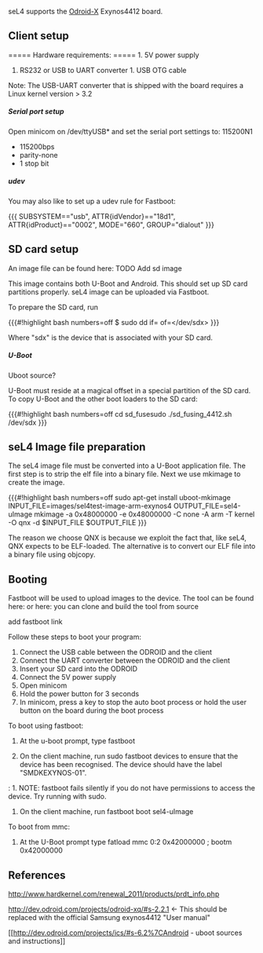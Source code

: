 seL4 supports the
[Odroid-X](http://www.hardkernel.com/main/products/prdt_info.php?g_code=G135235611947)
Exynos4412 board.

## Client setup
 ===== Hardware requirements: ===== 1. 5V power supply
1. RS232 or USB to UART converter 1. USB OTG cable

Note: The USB-UART converter that is shipped with the board requires a
Linux kernel version > 3.2

##### Serial port setup
 Open minicom on /dev/ttyUSB\* and set the
serial port settings to: 115200N1

  -   115200bps
  -   parity-none
  -   1 stop bit

##### udev
 You may also like to set up a udev rule for Fastboot:

{{{ SUBSYSTEM=="usb", ATTR{idVendor}=="18d1", ATTR{idProduct}=="0002",
MODE="660", GROUP="dialout" }}}

## SD card setup
 An image file can be found here: TODO Add sd image

This image contains both U-Boot and Android. This should set up SD card
partitions properly. seL4 image can be uploaded via Fastboot.

To prepare the SD card, run

{{{\#!highlight bash numbers=off $ sudo dd if=<image file>
of=</dev/sdx> }}}

Where "sdx" is the device that is associated with your SD card.

##### U-Boot
 <TODO> Uboot source?

U-Boot must reside at a magical offset in a special partition of the SD
card. To copy U-Boot and the other boot loaders to the SD card:

{{{\#!highlight bash numbers=off cd sd_fusesudo ./sd_fusing_4412.sh
/dev/sdx }}}

## seL4 Image file preparation
 The seL4 image file must be converted
into a U-Boot application file. The first step is to strip the elf file
into a binary file. Next we use mkimage to create the image.

{{{\#!highlight bash numbers=off sudo apt-get install uboot-mkimage
INPUT_FILE=images/sel4test-image-arm-exynos4 OUTPUT_FILE=sel4-uImage
mkimage -a 0x48000000 -e 0x48000000 -C none -A arm -T kernel -O qnx -d
$INPUT_FILE $OUTPUT_FILE }}}

The reason we choose QNX is because we exploit the fact that, like seL4,
QNX expects to be ELF-loaded. The alternative is to convert our ELF file
into a binary file using objcopy.

## Booting
 Fastboot will be used to upload images to the device. The
tool can be found here: or here: you can clone and build the tool from
source

<TODO> add fastboot link

Follow these steps to boot your program:

  1.  Connect the USB cable between the ODROID and the client
  2.  Connect the UART converter between the ODROID and the client
  3.  Insert your SD card into the ODROID
  4.  Connect the 5V power supply
  5.  Open minicom
  6.  Hold the power button for 3 seconds
  7.  In minicom, press a key to stop the auto boot process or hold the
      user button on the board during the boot process

To boot using fastboot:

  1.  At the u-boot prompt, type fastboot
 
  1. On the client machine, run sudo fastboot devices to ensure that the device has been recognised. The device should have the label "SMDKEXYNOS-01".
 
  :   1.  NOTE: fastboot fails silently if you do not have permissions
          to access the device. Try running with sudo.
 
  1.  On the client machine, run fastboot boot sel4-uImage

To boot from mmc:

  1.  At the U-Boot prompt type
      fatload mmc 0:2 0x42000000 <filename>; bootm 0x42000000

## References

<http://www.hardkernel.com/renewal_2011/products/prdt_info.php>

<http://dev.odroid.com/projects/odroid-xq/#s-2.2.1> <- This should be
replaced with the official Samsung exynos4412 "User manual"

[[<http://dev.odroid.com/projects/ics/#s-6.2%7CAndroid> - uboot
sources and instructions]]
